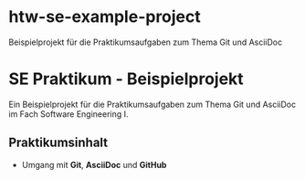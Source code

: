 # htw-se-example-project
Beispielprojekt für die Praktikumsaufgaben zum Thema Git und AsciiDoc

# SE Praktikum - Beispielprojekt

Ein Beispielprojekt für die Praktikumsaufgaben zum Thema Git und
AsciiDoc im Fach Software Engineering I.

## Praktikumsinhalt

- Umgang mit **Git**, **AsciiDoc** und **GitHub**
